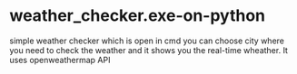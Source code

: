 # weather_checker.exe-on-python
simple weather checker which is open in cmd you can choose city where you need to check the weather and it shows you the real-time wheather. It uses openweathermap API

